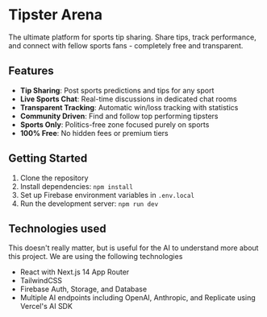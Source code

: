 # Tipster Arena

The ultimate platform for sports tip sharing. Share tips, track performance, and connect with fellow sports fans - completely free and transparent.

## Features

- **Tip Sharing**: Post sports predictions and tips for any sport
- **Live Sports Chat**: Real-time discussions in dedicated chat rooms
- **Transparent Tracking**: Automatic win/loss tracking with statistics
- **Community Driven**: Find and follow top performing tipsters
- **Sports Only**: Politics-free zone focused purely on sports
- **100% Free**: No hidden fees or premium tiers

## Getting Started

1. Clone the repository
2. Install dependencies: `npm install`
3. Set up Firebase environment variables in `.env.local`
4. Run the development server: `npm run dev`

## Technologies used

This doesn't really matter, but is useful for the AI to understand more about this project. We are using the following technologies

- React with Next.js 14 App Router
- TailwindCSS
- Firebase Auth, Storage, and Database
- Multiple AI endpoints including OpenAI, Anthropic, and Replicate using Vercel's AI SDK

